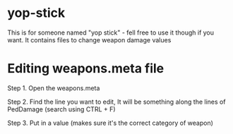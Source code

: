 # yop-stick
This is for someone named "yop stick" - fell free to use it though if you want. It contains files to change weapon damage values

# Editing weapons.meta file

Step 1. Open the weapons.meta

Step 2. Find the line you want to edit, It will be something along the lines of PedDamage (search using CTRL + F)

Step 3. Put in a value (makes sure it's the correct category of weapon)
